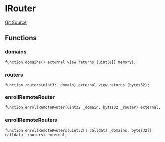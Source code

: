 # IRouter
[Git Source](https://github.com/hyperlane-xyz/hyperlane-monorepo/blob/60f321f452052881dce4e22999022e11fc117456/contracts/interfaces/IRouter.sol)


## Functions
### domains


```solidity
function domains() external view returns (uint32[] memory);
```

### routers


```solidity
function routers(uint32 _domain) external view returns (bytes32);
```

### enrollRemoteRouter


```solidity
function enrollRemoteRouter(uint32 _domain, bytes32 _router) external;
```

### enrollRemoteRouters


```solidity
function enrollRemoteRouters(uint32[] calldata _domains, bytes32[] calldata _routers) external;
```

